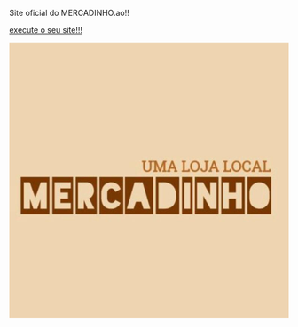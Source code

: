 Site oficial do MERCADINHO.ao!!

 <link rel="shortcut icon" href="images/mercadinho logo.jpg" type="image/x-icon">
     
<a href="https://joelson-lopes.github.io/site-mercadinho/index.html"> execute o seu site!!!

<img src="images/mercadinho logo.jpg" alt="logotipo mercadinho">
